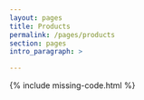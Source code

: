 ```yaml
---
layout: pages
title: Products
permalink: /pages/products
section: pages
intro_paragraph: >

---
```


{% include missing-code.html %}
